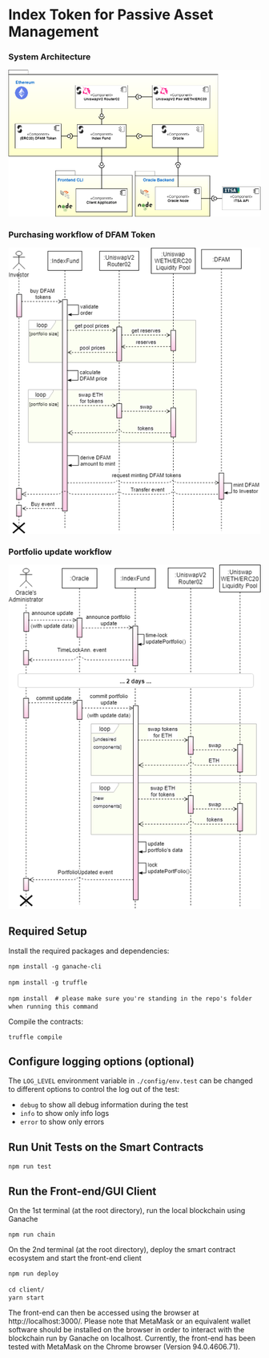 # Index Token for Passive Asset Management

### System Architecture

![System Overview](./docs/system-architecture.png)

### Purchasing workflow of DFAM Token

![Purchase Workflow](./docs/seq_investment.png)

### Portfolio update workflow

![Update Workflow](./docs/seq_update.png)

## Required Setup
Install the required packages and dependencies:

```console
npm install -g ganache-cli

npm install -g truffle

npm install  # please make sure you're standing in the repo's folder when running this command
```

Compile the contracts:

```console
truffle compile
```

## Configure logging options (optional)
The `LOG_LEVEL` environment variable in `./config/env.test` can be changed to different options to control the log out of the test:
- `debug` to show all debug information during the test
- `info` to show only info logs
- `error` to show only errors

## Run Unit Tests on the Smart Contracts

```console
npm run test
```


## Run the Front-end/GUI Client

On the 1st terminal (at the root directory), run the local blockchain using Ganache
```console
npm run chain
```

On the 2nd terminal (at the root directory), deploy the smart contract ecosystem and start the front-end client
```console
npm run deploy

cd client/
yarn start
```

The front-end can then be accessed using the browser at http://localhost:3000/. Please note that MetaMask or an equivalent wallet software should be installed on the browser in order to interact with the blockchain run by Ganache on localhost. Currently, the front-end has been tested with MetaMask on the Chrome browser (Version 94.0.4606.71).

